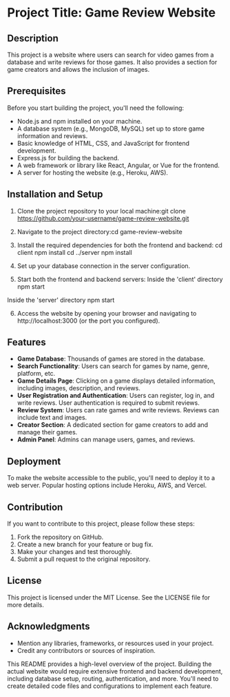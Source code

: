 # Project Title: Game Review Website

## Description
This project is a website where users can search for video games from a database and write reviews for those games. It also provides a section for game creators and allows the inclusion of images.

## Prerequisites
Before you start building the project, you'll need the following:

- Node.js and npm installed on your machine.
- A database system (e.g., MongoDB, MySQL) set up to store game information and reviews.
- Basic knowledge of HTML, CSS, and JavaScript for frontend development.
- Express.js for building the backend.
- A web framework or library like React, Angular, or Vue for the frontend.
- A server for hosting the website (e.g., Heroku, AWS).

## Installation and Setup
1. Clone the project repository to your local machine:git clone https://github.com/your-username/game-review-website.git

2. Navigate to the project directory:cd game-review-website

3. Install the required dependencies for both the frontend and backend:
cd client
npm install
cd ../server
npm install

4. Set up your database connection in the server configuration.

5. Start both the frontend and backend servers:
Inside the 'client' directory
npm start

Inside the 'server' directory
npm start

6. Access the website by opening your browser and navigating to http://localhost:3000 (or the port you configured).

## Features
- **Game Database**: Thousands of games are stored in the database.
- **Search Functionality**: Users can search for games by name, genre, platform, etc.
- **Game Details Page**: Clicking on a game displays detailed information, including images, description, and reviews.
- **User Registration and Authentication**: Users can register, log in, and write reviews. User authentication is required to submit reviews.
- **Review System**: Users can rate games and write reviews. Reviews can include text and images.
- **Creator Section**: A dedicated section for game creators to add and manage their games.
- **Admin Panel**: Admins can manage users, games, and reviews.

## Deployment
To make the website accessible to the public, you'll need to deploy it to a web server. Popular hosting options include Heroku, AWS, and Vercel.

## Contribution
If you want to contribute to this project, please follow these steps:
1. Fork the repository on GitHub.
2. Create a new branch for your feature or bug fix.
3. Make your changes and test thoroughly.
4. Submit a pull request to the original repository.

## License
This project is licensed under the MIT License. See the LICENSE file for more details.

## Acknowledgments
- Mention any libraries, frameworks, or resources used in your project.
- Credit any contributors or sources of inspiration.

This README provides a high-level overview of the project. Building the actual website would require extensive frontend and backend development, including database setup, routing, authentication, and more. You'll need to create detailed code files and configurations to implement each feature.

